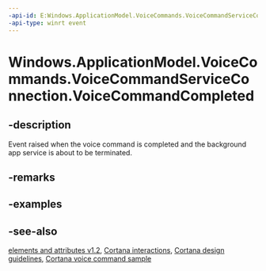 ```yaml
---
-api-id: E:Windows.ApplicationModel.VoiceCommands.VoiceCommandServiceConnection.VoiceCommandCompleted
-api-type: winrt event
---
```


<!-- Event syntax
public event Windows.Foundation.TypedEventHandler VoiceCommandCompleted<Windows.ApplicationModel.VoiceCommands.VoiceCommandServiceConnection,  Windows.ApplicationModel.VoiceCommands.VoiceCommandCompletedEventArgs>
-->

# Windows.ApplicationModel.VoiceCommands.VoiceCommandServiceConnection.VoiceCommandCompleted

## -description
Event raised when the voice command is completed and the background app service is about to be terminated.

## -remarks

## -examples

## -see-also
[ elements and attributes v1.2](https://docs.microsoft.com/en-us/uwp/schemas/voicecommands/voice-command-elements-and-attributes-1-2.md), [Cortana interactions](http://msdn.microsoft.com/library/4c11a7cf-da26-4ca1-a9b9-fe52670101f5), [Cortana design guidelines](http://msdn.microsoft.com/library/a92c084b-9913-4718-9a04-569d51ace55d), [Cortana voice command sample](http://go.microsoft.com/fwlink/p/?LinkID=619899)